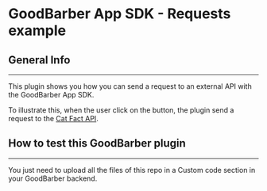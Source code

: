 GoodBarber App SDK - Requests example
======================
## General Info
***
This plugin shows you how you can send a request to an external API with the GoodBarber App SDK.

To illustrate this, when the user click on the button, the plugin send a request to the [Cat Fact API](https://docs.woocommerce.com/document/woocommerce-rest-api/).

## How to test this GoodBarber plugin
***
You just need to upload all the files of this repo in a Custom code section in your GoodBarber backend.
